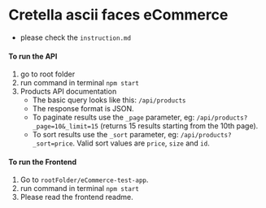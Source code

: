 # Cretella ascii faces eCommerce

- please check the `instruction.md`

#### To run the API

1. go to root folder
2. run command in terminal `npm start`
3. Products API documentation
   - The basic query looks like this: `/api/products`
   - The response format is JSON.
   - To paginate results use the `_page` parameter, eg: `/api/products?_page=10&_limit=15` (returns 15 results starting from the 10th page).
   - To sort results use the `_sort` parameter, eg: `/api/products?_sort=price`. Valid sort values are `price`, `size` and `id`.

#### To run the Frontend

1. Go to `rootFolder/eCommerce-test-app`.
2. run command in terminal `npm start`
3. Please read the frontend readme.
